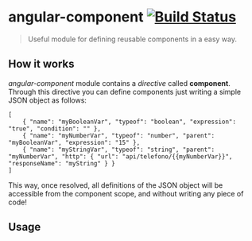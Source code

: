 # angular-component [![Build Status](https://travis-ci.org/pablolazaro/angular-component.svg?branch=master)](https://travis-ci.org/pablolazaro/angular-component)

> Useful module for defining reusable components in a easy way.

## How it works

*angular-component* module contains a *directive* called **component**. Through this directive you can define components just writing a simple JSON object as follows:

    [
        { "name": "myBooleanVar", "typeof": "boolean", "expression": "true", "condition": "" },
        { "name": "myNumberVar", "typeof": "number", "parent": "myBooleanVar", "expression": "15" },
        { "name": "myStringVar", "typeof": "string", "parent": "myNumberVar", "http": { "url": "api/telefono/{{myNumberVar}}", "responseName": "myString" } }
    ]

This way, once resolved, all definitions of the JSON object will be accessible from the component scope, and without writing any piece of code!

## Usage